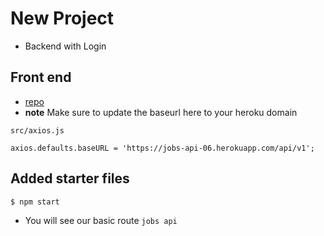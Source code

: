 # New Project
* Backend with Login

## Front end
* [repo](https://github.com/john-smilga/react-jobs-app)
* **note** Make sure to update the baseurl here to your heroku domain

`src/axios.js`

```
axios.defaults.baseURL = 'https://jobs-api-06.herokuapp.com/api/v1';
```

## Added starter files
`$ npm start`

* You will see our basic route `jobs api`
